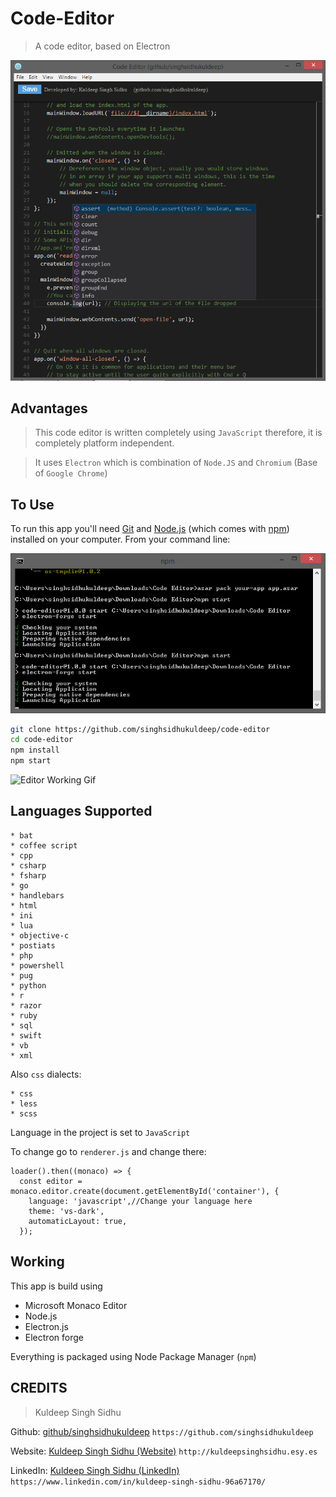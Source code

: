 # Code-Editor

> A code editor, based on Electron

![Editor Working](https://github.com/singhsidhukuldeep/Code-Editor/raw/master/assets/app_working.png)

## Advantages

> This code editor is written completely using `JavaScript` therefore,
it is completely platform independent.

> It uses `Electron` which is combination of `Node.JS` and `Chromium` (Base of `Google Chrome`)

## To Use

To run this app you'll need [Git](https://git-scm.com) and [Node.js](https://nodejs.org/en/download/) (which comes with [npm](http://npmjs.com)) installed on your computer. From your command line:

![Terminal Commands](https://github.com/singhsidhukuldeep/Code-Editor/raw/master/assets/terminal.png)

```bash
git clone https://github.com/singhsidhukuldeep/code-editor
cd code-editor
npm install
npm start
```

![Editor Working Gif](https://github.com/singhsidhukuldeep/Code-Editor/raw/master/assets/app_working.gif)

## Languages Supported
```
* bat
* coffee script
* cpp
* csharp
* fsharp
* go
* handlebars
* html
* ini
* lua
* objective-c
* postiats
* php
* powershell
* pug
* python
* r
* razor
* ruby
* sql
* swift
* vb
* xml
```

Also `css` dialects:

```
* css
* less
* scss
```

Language in the project is set to `JavaScript`

To change go to `renderer.js` and change there:

```$xslt
loader().then((monaco) => {
  const editor = monaco.editor.create(document.getElementById('container'), {
    language: 'javascript',//Change your language here
    theme: 'vs-dark',
    automaticLayout: true,
  });
```

## Working

This app is build using

- Microsoft Monaco Editor
- Node.js
- Electron.js
- Electron forge


Everything is packaged using Node Package Manager (`npm`)

<!---## Resources for Learning Electron

- [electron.atom.io/docs](http://electron.atom.io/docs) - all of Electron's documentation
- [electron.atom.io/community/#boilerplates](http://electron.atom.io/community/#boilerplates) - sample starter apps created by the community
- [electron/electron-quick-start](https://github.com/electron/electron-quick-start) - a very basic starter Electron app
- [electron/simple-samples](https://github.com/electron/simple-samples) - small applications with ideas for taking them further
- [electron/electron-api-demos](https://github.com/electron/electron-api-demos) - an Electron app that teaches you how to use Electron
- [hokein/electron-sample-apps](https://github.com/hokein/electron-sample-apps) - small demo apps for the various Electron APIs
-->

## CREDITS

>Kuldeep Singh Sidhu

Github: [github/singhsidhukuldeep](https://github.com/singhsidhukuldeep)
`https://github.com/singhsidhukuldeep`

Website: [Kuldeep Singh Sidhu (Website)](http://kuldeepsinghsidhu.esy.es)
`http://kuldeepsinghsidhu.esy.es`

LinkedIn: [Kuldeep Singh Sidhu (LinkedIn)](https://www.linkedin.com/in/kuldeep-singh-sidhu-96a67170/)
`https://www.linkedin.com/in/kuldeep-singh-sidhu-96a67170/`
